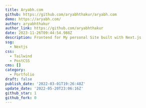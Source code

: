 ```yaml
---
title: Aryabh.com
github: https://github.com/aryabhthakur/aryabh.com
demo: https://aryabh.com/
author: aryabhthakur
author_link: https://github.com/aryabhthakur
date: 2023-11-26T09:44:54.988Z
description: Frontend for My personal Site built with Next.js
ssg:
  - Nextjs
css:
  - Tailwind
  - PostCSS
cms: []
category:
  - Portfolio
draft: false
publish_date: '2022-03-01T19:26:48Z'
update_date: '2022-05-20T23:06:16Z'
github_star: 1
github_fork: 0
---
```

